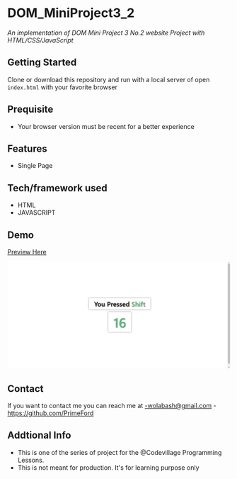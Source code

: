 # DOM_MiniProject3_2

_An implementation of DOM Mini Project 3 No.2 website Project with HTML/CSS/JavaScript_

## Getting Started

Clone or download this repository and run with a local server of open `index.html` with your favorite browser

## Prequisite

- Your browser version must be recent for a better experience

## Features

- Single Page

## Tech/framework used

- HTML
- JAVASCRIPT

## Demo

[Preview Here](https://rawcdn.githack.com/PrimeFord/DOM_MiniProject3_2/886b64386b01bbfa42024eecec0899d7892ed7a3/index.html)

![screenshot](./media/snip.png)

## Contact

If you want to contact me you can reach me at
-wolabash@gmail.com -https://github.com/PrimeFord

## Addtional Info

- This is one of the series of project for the @Codevillage Programming Lessons.
- This is not meant for production. It's for learning purpose only
